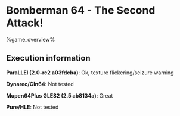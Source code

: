 # Bomberman 64 - The Second Attack! 

%game_overview%

## Execution information

**ParaLLEl (2.0-rc2 a03fdcba)**: Ok, texture flickering/seizure warning

**Dynarec/Gln64**: Not tested

**Mupen64Plus GLES2 (2.5 ab8134a)**: Great

**Pure/HLE**: Not tested